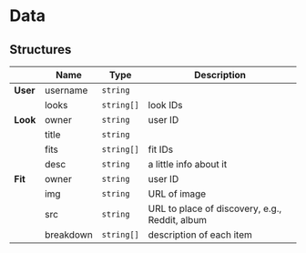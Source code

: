 # Data

## Structures

|          | Name      | Type       | Description                                    |
| -------- | --------- | ---------- | ---------------------------------------------- |
| **User** | username  | `string`   |                                                |
|          | looks     | `string[]` | look IDs                                       |
| **Look** | owner     | `string`   | user ID                                        |
|          | title     | `string`   |                                                |
|          | fits      | `string[]` | fit IDs                                        |
|          | desc      | `string`   | a little info about it                         |
| **Fit**  | owner     | `string`   | user ID                                        |
|          | img       | `string`   | URL of image                                   |
|          | src       | `string`   | URL to place of discovery, e.g., Reddit, album |
|          | breakdown | `string[]` | description of each item                       |

